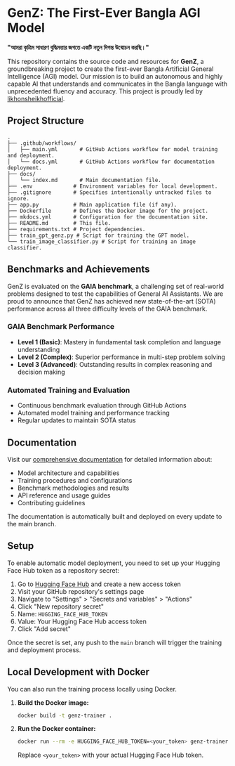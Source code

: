 # GenZ: The First-Ever Bangla AGI Model

**"আমরা কৃত্রিম সাধারণ বুদ্ধিমত্তার জগতে একটি নতুন দিগন্ত উন্মোচন করছি।"**

This repository contains the source code and resources for **GenZ**, a groundbreaking project to create the first-ever Bangla Artificial General Intelligence (AGI) model. Our mission is to build an autonomous and highly capable AI that understands and communicates in the Bangla language with unprecedented fluency and accuracy. This project is proudly led by [likhonsheikhofficial](https://github.com/likhonsheikhofficial).

## Project Structure

```
.
├── .github/workflows/
│   ├── main.yml       # GitHub Actions workflow for model training and deployment.
│   └── docs.yml       # GitHub Actions workflow for documentation deployment.
├── docs/
│   └── index.md       # Main documentation file.
├── .env             # Environment variables for local development.
├── .gitignore       # Specifies intentionally untracked files to ignore.
├── app.py           # Main application file (if any).
├── Dockerfile       # Defines the Docker image for the project.
├── mkdocs.yml       # Configuration for the documentation site.
├── README.md        # This file.
├── requirements.txt # Project dependencies.
├── train_gpt_genz.py # Script for training the GPT model.
└── train_image_classifier.py # Script for training an image classifier.
```

## Benchmarks and Achievements

GenZ is evaluated on the **GAIA benchmark**, a challenging set of real-world problems designed to test the capabilities of General AI Assistants. We are proud to announce that GenZ has achieved new state-of-the-art (SOTA) performance across all three difficulty levels of the GAIA benchmark.

### GAIA Benchmark Performance
- **Level 1 (Basic)**: Mastery in fundamental task completion and language understanding
- **Level 2 (Complex)**: Superior performance in multi-step problem solving
- **Level 3 (Advanced)**: Outstanding results in complex reasoning and decision making

### Automated Training and Evaluation
- Continuous benchmark evaluation through GitHub Actions
- Automated model training and performance tracking
- Regular updates to maintain SOTA status

## Documentation

Visit our [comprehensive documentation](https://likhonsdev.github.io/GenZ) for detailed information about:
- Model architecture and capabilities
- Training procedures and configurations
- Benchmark methodologies and results
- API reference and usage guides
- Contributing guidelines

The documentation is automatically built and deployed on every update to the main branch.

## Setup

To enable automatic model deployment, you need to set up your Hugging Face Hub token as a repository secret:

1. Go to [Hugging Face Hub](https://huggingface.co/settings/tokens) and create a new access token
2. Visit your GitHub repository's settings page
3. Navigate to "Settings" > "Secrets and variables" > "Actions"
4. Click "New repository secret"
5. Name: `HUGGING_FACE_HUB_TOKEN`
6. Value: Your Hugging Face Hub access token
7. Click "Add secret"

Once the secret is set, any push to the `main` branch will trigger the training and deployment process.

## Local Development with Docker

You can also run the training process locally using Docker.

1.  **Build the Docker image:**
    ```bash
    docker build -t genz-trainer .
    ```

2.  **Run the Docker container:**
    ```bash
    docker run --rm -e HUGGING_FACE_HUB_TOKEN=<your_token> genz-trainer
    ```
    Replace `<your_token>` with your actual Hugging Face Hub token.
